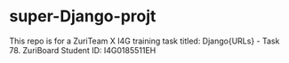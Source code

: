 # super-Django-projt
This repo is for a ZuriTeam X I4G training task titled: Django{URLs} - Task 78.
ZuriBoard Student ID: I4G0185511EH
